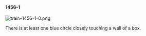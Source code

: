 #### 1456-1
![train-1456-1-0.png](https://github.com/lil-lab/nlvr/raw/master/nlvr/train/images/0/train-1456-1-0.png "train-1456-1-0.png")

There is at least one blue circle closely touching a wall of a box.